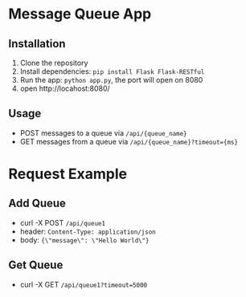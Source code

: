 # Message Queue App

## Installation
1. Clone the repository
2. Install dependencies: `pip install Flask Flask-RESTful`
3. Run the app: `python app.py`, the port will open on 8080
4. open http://locahost:8080/


## Usage
- POST messages to a queue via `/api/{queue_name}`
- GET messages from a queue via `/api/{queue_name}?timeout={ms}`

# Request Example
## Add Queue
- curl -X POST `/api/queue1` 
- header: `Content-Type: application/json`
- body: `{\"message\": \"Hello World\"}`
## Get Queue
- curl -X GET `/api/queue1?timeout=5000`
